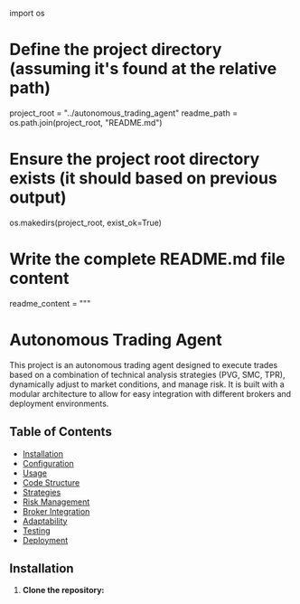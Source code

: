 import os

# Define the project directory (assuming it's found at the relative path)
project_root = "../autonomous_trading_agent"
readme_path = os.path.join(project_root, "README.md")

# Ensure the project root directory exists (it should based on previous output)
os.makedirs(project_root, exist_ok=True)


# Write the complete README.md file content
readme_content = """
# Autonomous Trading Agent

This project is an autonomous trading agent designed to execute trades based on a combination of technical analysis strategies (PVG, SMC, TPR), dynamically adjust to market conditions, and manage risk. It is built with a modular architecture to allow for easy integration with different brokers and deployment environments.

## Table of Contents
- [Installation](#installation)
- [Configuration](#configuration)
- [Usage](#usage)
- [Code Structure](#code-structure)
- [Strategies](#strategies)
- [Risk Management](#risk-management)
- [Broker Integration](#broker-integration)
- [Adaptability](#adaptability)
- [Testing](#testing)
- [Deployment](#deployment)

## Installation

1.  **Clone the repository:**
